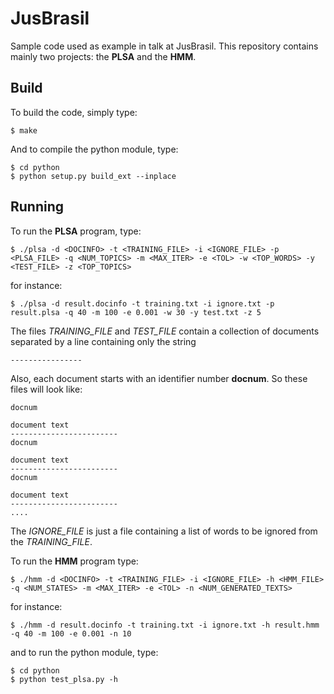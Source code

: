 JusBrasil
=========

Sample code used as example in talk at JusBrasil.
This repository contains mainly two projects: the **PLSA** and the **HMM**.

Build
-----

To build the code, simply type:

    $ make

And to compile the python module, type:

    $ cd python
    $ python setup.py build_ext --inplace

Running
-------

To run the **PLSA** program, type:

    $ ./plsa -d <DOCINFO> -t <TRAINING_FILE> -i <IGNORE_FILE> -p <PLSA_FILE> -q <NUM_TOPICS> -m <MAX_ITER> -e <TOL> -w <TOP_WORDS> -y <TEST_FILE> -z <TOP_TOPICS>

for instance:

    $ ./plsa -d result.docinfo -t training.txt -i ignore.txt -p result.plsa -q 40 -m 100 -e 0.001 -w 30 -y test.txt -z 5

The files *TRAINING_FILE* and *TEST_FILE* contain a collection of documents
separated by a line containing only the string

    ----------------

Also, each document starts with an identifier number **docnum**.
So these files will look like:

    docnum

    document text
    ------------------------
    docnum

    document text
    ------------------------
    docnum

    document text
    ------------------------
    ....

The *IGNORE_FILE* is just a file containing a list of words to be ignored
from the *TRAINING_FILE*.

To run the **HMM** program type:

    $ ./hmm -d <DOCINFO> -t <TRAINING_FILE> -i <IGNORE_FILE> -h <HMM_FILE> -q <NUM_STATES> -m <MAX_ITER> -e <TOL> -n <NUM_GENERATED_TEXTS>

for instance:

    $ ./hmm -d result.docinfo -t training.txt -i ignore.txt -h result.hmm -q 40 -m 100 -e 0.001 -n 10

and to run the python module, type:

    $ cd python
    $ python test_plsa.py -h

